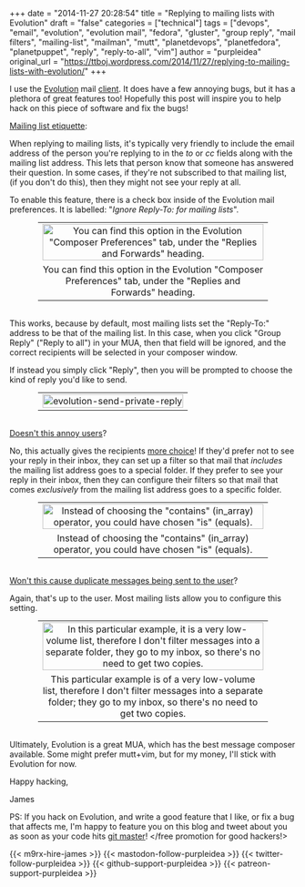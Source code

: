 +++
date = "2014-11-27 20:28:54"
title = "Replying to mailing lists with Evolution"
draft = "false"
categories = ["technical"]
tags = ["devops", "email", "evolution", "evolution mail", "fedora", "gluster", "group reply", "mail filters", "mailing-list", "mailman", "mutt", "planetdevops", "planetfedora", "planetpuppet", "reply", "reply-to-all", "vim"]
author = "purpleidea"
original_url = "https://ttboj.wordpress.com/2014/11/27/replying-to-mailing-lists-with-evolution/"
+++

I use the <a href="http://en.wikipedia.org/wiki/Evolution_%28software%29">Evolution</a> mail <a href="https://en.wikipedia.org/wiki/Mail_user_agent">client</a>. It does have a few annoying bugs, but it has a plethora of great features too! Hopefully this post will inspire you to help hack on this piece of software and fix the bugs!

<span style="text-decoration:underline;">Mailing list etiquette</span>:

When replying to mailing lists, it's typically very friendly to include the email address of the person you're replying to in the <em>to</em> or <em>cc</em> fields along with the mailing list address. This lets that person know that someone has answered their question. In some cases, if they're not subscribed to that mailing list, (if you don't do this), then they might not see your reply at all.

To enable this feature, there is a check box inside of the Evolution mail preferences. It is labelled: "<em>Ignore Reply-To: for mailing lists</em>".

<table style="text-align:center; width:80%; margin:0 auto;"><tr><td><a href="evolution-ignore-reply-to.png"><img class="size-medium wp-image-1005" src="evolution-ignore-reply-to.png" alt="You can find this option in the Evolution &quot;Composer Preferences&quot; tab, under the &quot;Replies and Forwards&quot; heading." width="100%" height="100%" /></a></td></tr><tr><td> You can find this option in the Evolution "Composer Preferences" tab, under the "Replies and Forwards" heading.</td></tr></table></br />

This works, because by default, most mailing lists set the "Reply-To:" address to be that of the mailing list. In this case, when you click "Group Reply" ("Reply to all") in your MUA, then that field will be ignored, and the correct recipients will be selected in your composer window.

If instead you simply click "Reply", then you will be prompted to choose the kind of reply you'd like to send.

<table style="text-align:center; width:80%; margin:0 auto;"><tr><td><a href="evolution-send-private-reply.png"><img class="alignnone size-medium wp-image-1006" src="evolution-send-private-reply.png" alt="evolution-send-private-reply" width="100%" height="100%" /></a></td></tr></table></br />

<span style="text-decoration:underline;">Doesn't this annoy users</span>?

No, this actually gives the recipients <a href="https://www.redhat.com/archives/fedora-devel-list/2008-January/msg00861.html">more choice</a>! If they'd prefer not to see your reply in their inbox, they can set up a filter so that mail that <em>includes</em> the mailing list address goes to a special folder. If they prefer to see your reply in their inbox, then they can configure their filters so that mail that comes <em>exclusively</em> from the mailing list address goes to a specific folder.

<table style="text-align:center; width:80%; margin:0 auto;"><tr><td><a href="evolution-mailing-list-filter.png"><img class="size-large wp-image-1009" src="evolution-mailing-list-filter.png" alt="Instead of choosing the &quot;contains&quot; (in_array) operator, you could have chosen &quot;is&quot; (equals)." width="100%" height="100%" /></a></td></tr><tr><td> Instead of choosing the "contains" (in_array) operator, you could have chosen "is" (equals).</td></tr></table></br />

<span style="text-decoration:underline;">Won't this cause duplicate messages being sent to the user</span>?

Again, that's up to the user. Most mailing lists allow you to configure this setting.

<table style="text-align:center; width:80%; margin:0 auto;"><tr><td><a href="mailman-avoid-duplicate-copies-of-messages.png"><img class="size-medium wp-image-1007" src="mailman-avoid-duplicate-copies-of-messages.png" alt="In this particular example, it is a very low-volume list, therefore I don't filter messages into a separate folder, they go to my inbox, so there's no need to get two copies." width="100%" height="100%" /></a></td></tr><tr><td> This particular example is of a very low-volume list, therefore I don't filter messages into a separate folder; they go to my inbox, so there's no need to get two copies.</td></tr></table></br />

Ultimately, Evolution is a great MUA, which has the best message composer available. Some might prefer mutt+vim, but for my money, I'll stick with Evolution for now.

Happy hacking,

James

PS: If you hack on Evolution, and write a good feature that I like, or fix a bug that affects me, I'm happy to feature you on this blog and tweet about you as soon as your code hits <a href="https://git.gnome.org/browse/evolution/">git master</a>! &lt;/free promotion for good hackers!&gt;

{{< m9rx-hire-james >}}
{{< mastodon-follow-purpleidea >}}
{{< twitter-follow-purpleidea >}}
{{< github-support-purpleidea >}}
{{< patreon-support-purpleidea >}}

